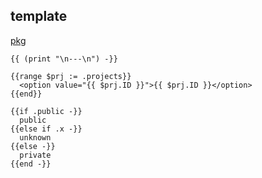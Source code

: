 template
-

[pkg](https://golang.org/pkg/text/template/)

````
{{ (print "\n---\n") -}}

{{range $prj := .projects}}
  <option value="{{ $prj.ID }}">{{ $prj.ID }}</option>
{{end}}

{{if .public -}}
  public
{{else if .x -}}
  unknown
{{else -}}
  private
{{end -}}
````
